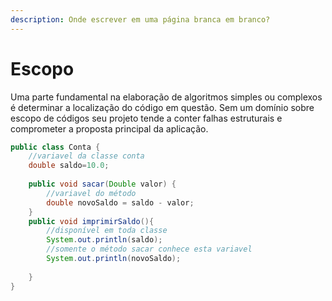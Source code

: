 ```yaml
---
description: Onde escrever em uma página branca em branco?
---
```


# Escopo

Uma parte fundamental na elaboração de algoritmos simples ou complexos é determinar a  localização do código em questão. Sem um domínio sobre escopo de códigos seu projeto tende a conter falhas estruturais e comprometer a proposta principal da aplicação.&#x20;

```java
public class Conta {
	//variavel da classe conta
	double saldo=10.0;
	
	public void sacar(Double valor) {
		//variavel do método
		double novoSaldo = saldo - valor;
	}
	public void imprimirSaldo(){
		//disponível em toda classe
		System.out.println(saldo);
		//somente o método sacar conhece esta variavel
		System.out.println(novoSaldo);
	
	}
}
```
